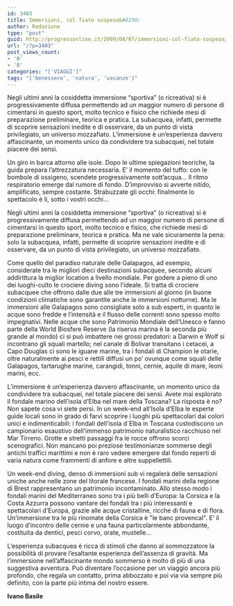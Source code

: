 ```yaml
---
id: 3403
title: Immersioni, col fiato sospeso&#8230;
author: Redazione
type: "post"
guid: http://progressonline.it/2009/08/07/immersioni-col-fiato-sospeso/
url: "/?p=3403"
post_views_count:
- '0'
- '0'
categories: "['VIAGGI']"
tags: "['benessere', 'natura', 'vacanze']"
---
```


Negli ultimi anni la cosiddetta immersione “sportiva” (o ricreativa) si è progressivamente diffusa permettendo ad un maggior numero di persone di cimentarsi in questo sport, molto tecnico e fisico che richiede mesi di preparazione preliminare, teorica e pratica. La subacquea, infatti, permette di scoprire sensazioni inedite e di osservare, da un punto di vista privilegiato, un universo mozzafiato. L’immersione è un’esperienza davvero affascinante, un momento unico da condividere tra subacquei, nel totale piacere dei sensi.

Un giro in barca attorno alle isole. Dopo le ultime spiegazioni teoriche, la guida prepara l’attrezzatura necessaria. E’ il momento del tuffo: con le bombole di ossigeno, scendete progressivamente sott’acqua… Il ritmo respiratorio emerge dal rumore di fondo. D’improvviso si avverte nitido, amplificato, sempre costante. Strabuzzate gli occhi: finalmente lo spettacolo è lì, sotto i vostri occhi…

Negli ultimi anni la cosiddetta immersione “sportiva” (o ricreativa) si è progressivamente diffusa permettendo ad un maggior numero di persone di cimentarsi in questo sport, molto tecnico e fisico, che richiede mesi di preparazione preliminare, teorica e pratica. Ma ne vale sicuramente la pena: solo la subacquea, infatti, permette di scoprire sensazioni inedite e di osservare, da un punto di vista privilegiato, un universo mozzafiato.

Come quello del paradiso naturale delle Galapagos, ad esempio, considerate tra le migliori dieci destinazioni subacquee, secondo alcuni addirittura la miglior location a livello mondiale. Per godere a pieno di uno dei luoghi-culto le crociere diving sono l’ideale. Si tratta di crociere subacquee che offrono dalle due alle tre immersioni al giorno (in buone condizioni climatiche sono garantite anche le immersioni notturne). Ma le immersioni alle Galapagos sono consigliate solo a sub esperti, in quanto le acque sono fredde e l’intensità e il flusso delle correnti sono spesso molto impegnativi. Nelle acque che sono Patrimonio Mondiale dell’Unesco e fanno parte della World Biosfere Reserve (la riserva marina è la seconda più grande al mondo) ci si può imbattere nei grossi predatori: a Darwin e Wolf si incontrano gli squali martello; nel canale di Bolivar transitano i cetacei, a Capo Douglas ci sono le iguane marine, tra i fondali di Champion le otarie, oltre naturalmente ai pesci e rettili diffusi un po’ ovunque come squali delle Galapagos, tartarughe marine, carangidi, tonni, cernie, aquile di mare, leoni marini, ecc.

L’immersione è un’esperienza davvero affascinante, un momento unico da condividere tra subacquei, nel totale piacere dei sensi. Avete mai esplorato il fondale marino dell’isola d’Elba nel mare della Toscana? La risposta è no? Non sapete cosa vi siete persi. In un week-end all’Isola d’Elba le esperte guide locali sono in grado di farvi scoprire i luoghi più spettacolari dai colori unici e indimenticabili: i fondali dell’isola d´Elba in Toscana custodiscono un campionario esaustivo dell’immenso patrimonio naturalistico racchiuso nel Mar Tirreno. Grotte e stretti passaggi fra le rocce offrono scorci scenografici. Non mancano poi preziose testimonianze sommerse degli antichi traffici marittimi e non è raro vedere emergere dal fondo reperti di varia natura come frammenti di anfore e altre suppellettili.

Un week-end diving, denso di immersioni sub vi regalerà delle sensazioni uniche anche nelle zone del litorale francese. I fondali marini della regione di Brest rappresentano un patrimonio incontaminato. Allo stesso modo i fondali marini del Mediterraneo sono tra i più belli d’Europa: la Corsica e la Costa Azzurra possono vantare dei fondali tra i più interessanti e spettacolari d’Europa, grazie alle acque cristalline, ricche di fauna e di flora. Un’immersione tra le più rinomate della Corsica è "le banc provencal". E’ il luogo d’incontro delle cernie e una fauna particolarmente abbondante, costituita da dentici, pesci corvo, orate, mustelle…

L’esperienza subacquea è ricca di stimoli che danno al sommozzatore la possibilità di provare l’esaltante esperienza dell’assenza di gravità. Ma l’immersione nell’affascinante mondo sommerso è molto di più di una suggestiva avventura. Può diventare l’occasione per un viaggio ancora più profondo, che regala un contatto, prima abbozzato e poi via via sempre più definito, con la parte più intima del nostro essere.

**Ivano Basile**